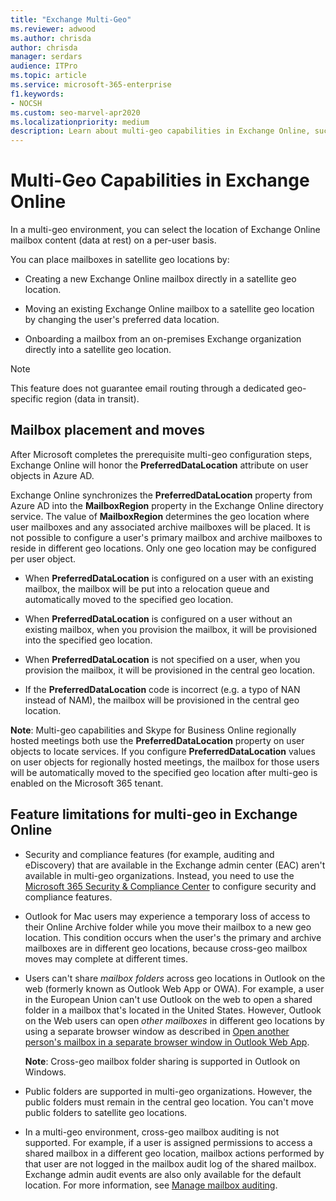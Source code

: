 ```yaml
---
title: "Exchange Multi-Geo"
ms.reviewer: adwood
ms.author: chrisda
author: chrisda
manager: serdars
audience: ITPro
ms.topic: article
ms.service: microsoft-365-enterprise
f1.keywords:
- NOCSH
ms.custom: seo-marvel-apr2020
ms.localizationpriority: medium
description: Learn about multi-geo capabilities in Exchange Online, such as feature limitations and mailbox placement.
---
```


# Multi-Geo Capabilities in Exchange Online

In a multi-geo environment, you can select the location of Exchange Online mailbox content (data at rest) on a per-user basis.

You can place mailboxes in satellite geo locations by:

- Creating a new Exchange Online mailbox directly in a satellite geo location.

- Moving an existing Exchange Online mailbox to a satellite geo location by changing the user's preferred data location.

- Onboarding a mailbox from an on-premises Exchange organization directly into a satellite geo location.

> [!NOTE]
> This feature does not guarantee email routing through a dedicated geo-specific region (data in transit).

## Mailbox placement and moves

After Microsoft completes the prerequisite multi-geo configuration steps, Exchange Online will honor the **PreferredDataLocation** attribute on user objects in Azure AD.

Exchange Online synchronizes the **PreferredDataLocation** property from Azure AD into the **MailboxRegion** property in the Exchange Online directory service. The value of **MailboxRegion** determines the geo location where user mailboxes and any associated archive mailboxes will be placed. It is not possible to configure a user's primary mailbox and archive mailboxes to reside in different geo locations. Only one geo location may be configured per user object.

- When **PreferredDataLocation** is configured on a user with an existing mailbox, the mailbox will be put into a relocation queue and automatically moved to the specified geo location.

- When **PreferredDataLocation** is configured on a user without an existing mailbox, when you provision the mailbox, it will be provisioned into the specified geo location.

- When **PreferredDataLocation** is not specified on a user, when you provision the mailbox, it will be provisioned in the central geo location.

- If the **PreferredDataLocation** code is incorrect (e.g. a typo of NAN instead of NAM), the mailbox will be provisioned in the central geo location.

**Note**: Multi-geo capabilities and Skype for Business Online regionally hosted meetings both use the **PreferredDataLocation** property on user objects to locate services. If you configure **PreferredDataLocation** values on user objects for regionally hosted meetings, the mailbox for those users will be automatically moved to the specified geo location after multi-geo is enabled on the Microsoft 365 tenant.

## Feature limitations for multi-geo in Exchange Online

- Security and compliance features (for example, auditing and eDiscovery) that are available in the Exchange admin center (EAC) aren't available in multi-geo organizations. Instead, you need to use the [Microsoft 365 Security & Compliance Center](https://support.office.com/article/7e696a40-b86b-4a20-afcc-559218b7b1b8) to configure security and compliance features.

- Outlook for Mac users may experience a temporary loss of access to their Online Archive folder while you move their mailbox to a new geo location. This condition occurs when the user's the primary and archive mailboxes are in different geo locations, because cross-geo mailbox moves may complete at different times.

- Users can't share *mailbox folders* across geo locations in Outlook on the web (formerly known as Outlook Web App or OWA). For example, a user in the European Union can't use Outlook on the web to open a shared folder in a mailbox that's located in the United States. However, Outlook on the Web users can open *other mailboxes* in different geo locations by using a separate browser window as described in [Open another person's mailbox in a separate browser window in Outlook Web App](https://support.office.com/article/A909AD30-E413-40B5-A487-0EA70B763081#__toc372210362).

  **Note**: Cross-geo mailbox folder sharing is supported in Outlook on Windows.

- Public folders are supported in multi-geo organizations. However, the public folders must remain in the central geo location. You can't move public folders to satellite geo locations.

- In a multi-geo environment, cross-geo mailbox auditing is not supported. For example, if a user is assigned permissions to access a shared mailbox in a different geo location, mailbox actions performed by that user are not logged in the mailbox audit log of the shared mailbox. Exchange admin audit events are also only available for the default location. For more information, see [Manage mailbox auditing](../compliance/enable-mailbox-auditing.md).
